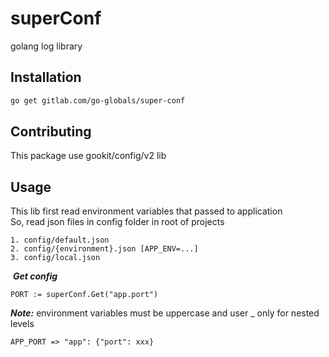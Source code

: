 # superConf

golang log library

## Installation


```bash
go get gitlab.com/go-globals/super-conf
```

## Contributing
This package use gookit/config/v2 lib

## Usage
This lib first read environment variables that passed to application<br/>
So, read json files in config folder in root of projects

```
1. config/default.json
2. config/{environment}.json [APP_ENV=...]
3. config/local.json
```
‍
***Get config***<br/>
```
PORT := superConf.Get("app.port")
```

***Note:*** environment variables must be uppercase and user _ only for nested levels
```
APP_PORT => "app": {"port": xxx}
```